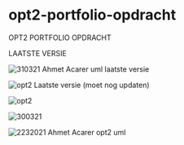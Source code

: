 # opt2-portfolio-opdracht
OPT2 PORTFOLIO OPDRACHT

LAATSTE VERSIE


![310321 Ahmet Acarer uml laatste versie](https://user-images.githubusercontent.com/73262708/113144785-eea66d00-922d-11eb-86a9-3c653672119e.png)





![opt2 Laatste versie (moet nog updaten)](https://user-images.githubusercontent.com/73262708/113076682-e28bc280-91cf-11eb-91ed-e5ad16ad95e6.png)







![opt2](https://user-images.githubusercontent.com/73262708/113068998-b700dc00-91bf-11eb-8c2c-c5b91472b6e9.png)


![300321](https://user-images.githubusercontent.com/73262708/112908838-91f16800-90f0-11eb-93e3-50363fa46e1b.png)


![2232021 Ahmet Acarer opt2 uml](https://user-images.githubusercontent.com/73262708/111925877-d22a6800-8aaa-11eb-8740-f04d1a89f422.png)

